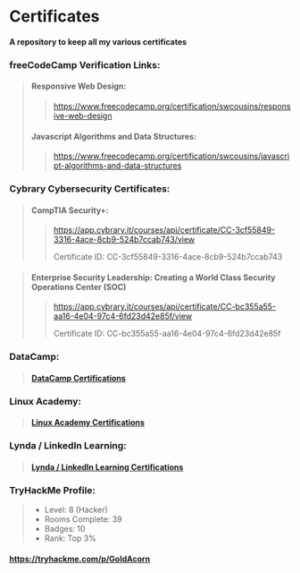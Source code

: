 # Certificates
#### A repository to keep all my various certificates

### freeCodeCamp Verification Links:

   > #### Responsive Web Design: 
   >> https://www.freecodecamp.org/certification/swcousins/responsive-web-design
   > #### Javascript Algorithms and Data Structures: 
   >> https://www.freecodecamp.org/certification/swcousins/javascript-algorithms-and-data-structures
   
   
### Cybrary Cybersecurity Certificates:

  > #### CompTIA Security+: 
  >> https://app.cybrary.it/courses/api/certificate/CC-3cf55849-3316-4ace-8cb9-524b7ccab743/view
  >> 
  >> Certificate ID: CC-3cf55849-3316-4ace-8cb9-524b7ccab743

   > #### Enterprise Security Leadership: Creating a World Class Security Operations Center (SOC)
   >> https://app.cybrary.it/courses/api/certificate/CC-bc355a55-aa16-4e04-97c4-6fd23d42e85f/view
   >> 
   >> Certificate ID: CC-bc355a55-aa16-4e04-97c4-6fd23d42e85f

### DataCamp:

   > #### [DataCamp Certifications](https://github.com/SWCousins/Certificates/tree/master/DataCamp)

### Linux Academy:

   > #### [Linux Academy Certifications](https://github.com/SWCousins/Certificates/tree/master/Linux%20Acadamy)

### Lynda / LinkedIn Learning:

   > #### [Lynda / LinkedIn Learning Certifications](https://github.com/SWCousins/Certificates/tree/master/Lynda)

### TryHackMe Profile:

   > * Level: 8 (Hacker)
   > * Rooms Complete: 39
   > * Badges: 10
   > * Rank: Top 3%

   #### https://tryhackme.com/p/GoldAcorn
